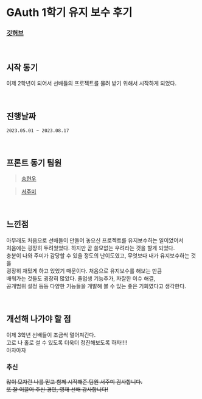# GAuth 1학기 유지 보수 후기

### <a href="https://github.com/GSM-MSG/GAuth-FrontEnd">깃허브</a>

<br>

## 시작 동기
이제 2학년이 되어서 선배들의 프로젝트를 물려 받기 위해서 시작하게 되었다.

<br>

## 진행날짜
``` 2023.05.01 ~ 2023.08.17 ```

<br>

## 프론트 동기 팀원
> <a href="https://github.com/googoo81">송현우</a> <br> 

> <a href="https://github.com/SeoJumee">서주미</a>

<br>

## 느낀점
아무래도 처음으로 선배들이 만들어 놓으신 프로젝트를 유지보수하는 일이었어서 <br>
처음에는 굉장히 두려웠었다. 하지만 곧 쓸모없는 우려라는 것을 할게 되었다. <br>
충분이 나와 주미가 감당할 수 있을 정도의 난이도였고, 무엇보다 내가 유지보수하는 것을 <br>
굉장히 재밌게 하고 있었기 때문이다. 처음으로 유지보수를 해보는 만큼 <br>
배워가는 것들도 굉장히 많았다. 졸업생 기능추가, 자잘한 이슈 해결, <br>
공개범위 설정 등등 다양한 기능들을 개발해 볼 수 있는 좋은 기회였다고 생각한다. <br>

<br>

## 개선해 나가야 할 점
이제 3학년 선배들이 조금씩 멀어져간다. <br>
고로 나 홀로 설 수 있도록 더욱더 정진해보도록 하자!!!! <br>
아자아자
<br>

### 추신
~~많이 모자란 나를 믿고 함께 시작해준 팀원 서주미 감사합니다.~~ <br>
~~또 잘 이끌어 주신 경민, 영재 선배 감사합니다!~~
